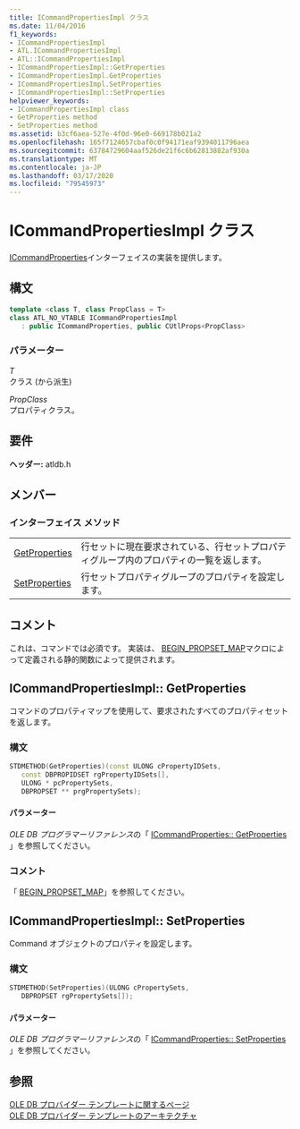 ```yaml
---
title: ICommandPropertiesImpl クラス
ms.date: 11/04/2016
f1_keywords:
- ICommandPropertiesImpl
- ATL.ICommandPropertiesImpl
- ATL::ICommandPropertiesImpl
- ICommandPropertiesImpl::GetProperties
- ICommandPropertiesImpl.GetProperties
- ICommandPropertiesImpl.SetProperties
- ICommandPropertiesImpl::SetProperties
helpviewer_keywords:
- ICommandPropertiesImpl class
- GetProperties method
- SetProperties method
ms.assetid: b3cf6aea-527e-4f0d-96e0-669178b021a2
ms.openlocfilehash: 165f7124657cbaf0c0f94171eaf9394011796aea
ms.sourcegitcommit: 63784729604aaf526de21f6c6b62813882af930a
ms.translationtype: MT
ms.contentlocale: ja-JP
ms.lasthandoff: 03/17/2020
ms.locfileid: "79545973"
---
```

# <a name="icommandpropertiesimpl-class"></a>ICommandPropertiesImpl クラス

[ICommandProperties](/previous-versions/windows/desktop/ms723044(v=vs.85))インターフェイスの実装を提供します。

## <a name="syntax"></a>構文

```cpp
template <class T, class PropClass = T>
class ATL_NO_VTABLE ICommandPropertiesImpl
   : public ICommandProperties, public CUtlProps<PropClass>
```

### <a name="parameters"></a>パラメーター

*T*<br/>
クラス (から派生)

*PropClass*<br/>
プロパティクラス。

## <a name="requirements"></a>要件

**ヘッダー:** atldb.h

## <a name="members"></a>メンバー

### <a name="interface-methods"></a>インターフェイス メソッド

|||
|-|-|
|[GetProperties](#getproperties)|行セットに現在要求されている、行セットプロパティグループ内のプロパティの一覧を返します。|
|[SetProperties](#setproperties)|行セットプロパティグループのプロパティを設定します。|

## <a name="remarks"></a>コメント

これは、コマンドでは必須です。 実装は、 [BEGIN_PROPSET_MAP](../../data/oledb/begin-propset-map.md)マクロによって定義される静的関数によって提供されます。

## <a name="icommandpropertiesimplgetproperties"></a><a name="getproperties"></a>ICommandPropertiesImpl:: GetProperties

コマンドのプロパティマップを使用して、要求されたすべてのプロパティセットを返します。

### <a name="syntax"></a>構文

```cpp
STDMETHOD(GetProperties)(const ULONG cPropertyIDSets,
   const DBPROPIDSET rgPropertyIDSets[],
   ULONG * pcPropertySets,
   DBPROPSET ** prgPropertySets);
```

#### <a name="parameters"></a>パラメーター

*OLE DB プログラマーリファレンス*の「 [ICommandProperties:: GetProperties](/previous-versions/windows/desktop/ms723119(v=vs.85)) 」を参照してください。

### <a name="remarks"></a>コメント

「 [BEGIN_PROPSET_MAP](../../data/oledb/begin-propset-map.md)」を参照してください。

## <a name="icommandpropertiesimplsetproperties"></a><a name="setproperties"></a>ICommandPropertiesImpl:: SetProperties

Command オブジェクトのプロパティを設定します。

### <a name="syntax"></a>構文

```cpp
STDMETHOD(SetProperties)(ULONG cPropertySets,
   DBPROPSET rgPropertySets[]);
```

#### <a name="parameters"></a>パラメーター

*OLE DB プログラマーリファレンス*の「 [ICommandProperties:: SetProperties](/previous-versions/windows/desktop/ms711497(v=vs.85)) 」を参照してください。

## <a name="see-also"></a>参照

[OLE DB プロバイダー テンプレートに関するページ](../../data/oledb/ole-db-provider-templates-cpp.md)<br/>
[OLE DB プロバイダー テンプレートのアーキテクチャ](../../data/oledb/ole-db-provider-template-architecture.md)